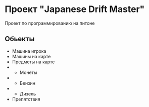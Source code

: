 # Проект "Japanese Drift Master"

Проект по программированию на питоне

## Обьекты

- Машина игрока
- Машины на карте
- Предметы на карте
- - Монеты
- - Бензин
- - Дизель
- Препятствия



